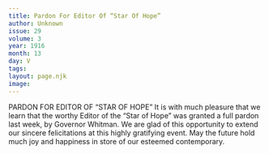 ```yaml
---
title: Pardon For Editor Of “Star Of Hope”
author: Unknown
issue: 29
volume: 3
year: 1916
month: 13
day: V
tags:
layout: page.njk
image:
---
```

PARDON FOR EDITOR OF “STAR OF HOPE”       It is with much pleasure that we learn that the worthy Editor of the “Star of Hope” was granted a full pardon last week, by Governor Whitman. We are glad of this opportunity to extend our sincere felicitations at this highly gratifying event. May the future hold much joy and happiness in store of our esteemed contemporary. 




